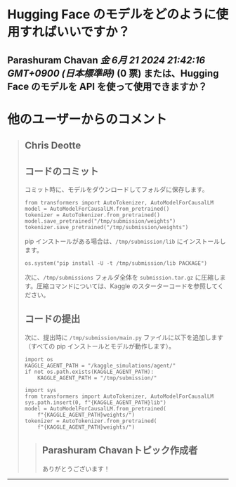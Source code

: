 # Hugging Face のモデルをどのように使用すればいいですか？
**Parashuram Chavan** *金 6月 21 2024 21:42:16 GMT+0900 (日本標準時)* (0 票)
または、Hugging Face のモデルを API を使って使用できますか？
---
# 他のユーザーからのコメント
> ## Chris Deotte
> 
> ## コードのコミット
> 
> コミット時に、モデルをダウンロードしてフォルダに保存します。
> 
> ```
> from transformers import AutoTokenizer, AutoModelForCausalLM
> model = AutoModelForCausalLM.from_pretrained()
> tokenizer = AutoTokenizer.from_pretrained()
> model.save_pretrained("/tmp/submission/weights")
> tokenizer.save_pretrained("/tmp/submission/weights")
> 
> ```
> 
> pip インストールがある場合は、`/tmp/submission/lib` にインストールします。
> 
> ```
> os.system("pip install -U -t /tmp/submission/lib PACKAGE")
> 
> ```
> 
> 次に、`/tmp/submissions` フォルダ全体を `submission.tar.gz` に圧縮します。圧縮コマンドについては、Kaggle のスターターコードを参照してください。
> 
> ## コードの提出
> 
> 次に、提出時に `/tmp/submission/main.py` ファイルに以下を追加します（すべての pip インストールとモデルが動作します）。
> 
> ```
> import os
> KAGGLE_AGENT_PATH = "/kaggle_simulations/agent/"
> if not os.path.exists(KAGGLE_AGENT_PATH):
>     KAGGLE_AGENT_PATH = "/tmp/submission/"
> 
> import sys
> from transformers import AutoTokenizer, AutoModelForCausalLM
> sys.path.insert(0, f"{KAGGLE_AGENT_PATH}lib")
> model = AutoModelForCausalLM.from_pretrained(
>     f"{KAGGLE_AGENT_PATH}weights/")
> tokenizer = AutoTokenizer.from_pretrained(
>     f"{KAGGLE_AGENT_PATH}weights/")
> 
> ```
> 
> 
> 
> > ## Parashuram Chavanトピック作成者
> > 
> > ありがとうございます！
> > 
> > 
> > 
---


